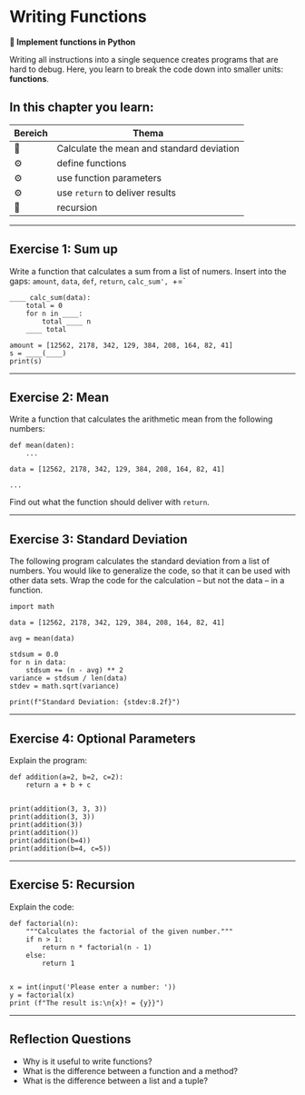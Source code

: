 
# Writing Functions

**🎯 Implement functions in Python**

Writing all instructions into a single sequence creates programs that are hard to debug.
Here, you learn to break the code down into smaller units: **functions**.

## In this chapter you learn:

| Bereich | Thema |
|---------|-------|
| 💼 | Calculate the mean and standard deviation |
| ⚙ | define functions |
| ⚙ | use function parameters |
| ⚙ | use `return` to deliver results |
| 🔀 | recursion |

----

## Exercise 1: Sum up

Write a function that calculates a sum from a list of numers.
Insert into the gaps: `amount`, `data`, `def`, `return`, `calc_sum', `+=`

    ____ calc_sum(data):
        total = 0
        for n in ____:
            total ____ n
        ____ total

    amount = [12562, 2178, 342, 129, 384, 208, 164, 82, 41]
    s = ____(____)
    print(s)

----

## Exercise 2: Mean

Write a function that calculates the arithmetic mean from the following numbers:

    def mean(daten):
        ...

    data = [12562, 2178, 342, 129, 384, 208, 164, 82, 41]

    ...

Find out what the function should deliver with `return`.

----

## Exercise 3: Standard Deviation

The following program calculates the standard deviation from a list of numbers.
You would like to generalize the code, so that it can be used with other data sets.
Wrap the code for the calculation – but not the data – in a function.

    import math

    data = [12562, 2178, 342, 129, 384, 208, 164, 82, 41]

    avg = mean(data)

    stdsum = 0.0
    for n in data:
        stdsum += (n - avg) ** 2
    variance = stdsum / len(data)
    stdev = math.sqrt(variance)

    print(f"Standard Deviation: {stdev:8.2f}")

----

## Exercise 4: Optional Parameters

Explain the program:

    def addition(a=2, b=2, c=2):
        return a + b + c


    print(addition(3, 3, 3))
    print(addition(3, 3))
    print(addition(3))
    print(addition())
    print(addition(b=4))
    print(addition(b=4, c=5))

----

## Exercise 5: Recursion

Explain the code:

    def factorial(n):
        """Calculates the factorial of the given number."""
        if n > 1:
            return n * factorial(n - 1)
        else:
            return 1


    x = int(input('Please enter a number: '))
    y = factorial(x)
    print (f"The result is:\n{x}! = {y}}")

----

## Reflection Questions

* Why is it useful to write functions?
* What is the difference between a function and a method?
* What is the difference between a list and a tuple?
